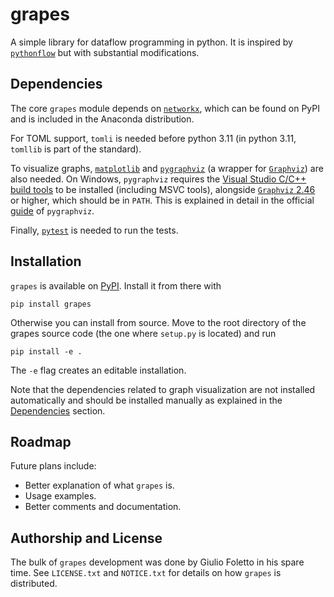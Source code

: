 # grapes 

A simple library for dataflow programming in python.
It is inspired by [`pythonflow`](https://github.com/spotify/pythonflow) but with substantial modifications.

## Dependencies
The core `grapes` module depends on [`networkx`](https://github.com/networkx/networkx), which can be found on PyPI and is included in the Anaconda distribution.

For TOML support, `tomli` is needed before python 3.11 (in python 3.11, `tomllib` is part of the standard).

To visualize graphs, [`matplotlib`](https://matplotlib.org/) and [`pygraphviz`](https://github.com/pygraphviz/pygraphviz) (a wrapper for [`Graphviz`](https://graphviz.org/)) are also needed.
On  Windows, `pygraphviz` requires the [Visual Studio C/C++ build tools](https://visualstudio.microsoft.com/visual-cpp-build-tools/) to be installed (including MSVC tools), alongside [`Graphviz` 2.46](https://gitlab.com/graphviz/graphviz/-/package_files/6164164/download) or higher, which should be in `PATH`.
This is explained in detail in the official [guide](https://pygraphviz.github.io/documentation/stable/install.html) of `pygraphviz`.

Finally, [`pytest`](https://github.com/pytest-dev/pytest) is needed to run the tests.

## Installation
`grapes` is available on [PyPI](https://pypi.org/project/grapes/).
Install it from there with
```console
pip install grapes
```

Otherwise you can install from source.
Move to the root directory of the grapes source code (the one where `setup.py` is located) and run
```console
pip install -e .
```
The `-e` flag creates an editable installation.

Note that the dependencies related to graph visualization are not installed automatically and should be installed manually as explained in the [Dependencies](#dependencies) section.

## Roadmap
Future plans include:

* Better explanation of what `grapes` is.
* Usage examples.
* Better comments and documentation.

## Authorship and License
The bulk of `grapes` development was done by Giulio Foletto in his spare time.
See `LICENSE.txt` and `NOTICE.txt` for details on how `grapes` is distributed.